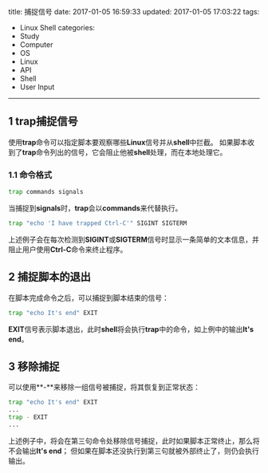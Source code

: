 title: 捕捉信号
date: 2017-01-05 16:59:33
updated: 2017-01-05 17:03:22
tags:
- Linux Shell
categories:
- Study
- Computer
- OS
- Linux
- API
- Shell
- User Input
---
## 1 trap捕捉信号

使用**trap**命令可以指定脚本要观察哪些**Linux**信号并从**shell**中拦截。
如果脚本收到了**trap**命令列出的信号，它会阻止他被**shell**处理，而在本地处理它。

### 1.1 命令格式

```sh
trap commands signals
```

当捕捉到**signals**时，**trap**会以**commands**来代替执行。

```sh
trap "echo 'I have trapped Ctrl-C'" SIGINT SIGTERM
```

上述例子会在每次检测到**SIGINT**或**SIGTERM**信号时显示一条简单的文本信息，并阻止用户使用**Ctrl-C**命令来终止程序。

## 2 捕捉脚本的退出

在脚本完成命令之后，可以捕捉到脚本结束的信号：

```sh
trap "echo It's end" EXIT
```

**EXIT**信号表示脚本退出，此时**shell**将会执行**trap**中的命令，如上例中的输出**It's end**。

## 3 移除捕捉

可以使用**-**来移除一组信号被捕捉，将其恢复到正常状态：

```sh
trap "echo It's end" EXIT
...
trap - EXIT
...
```

上述例子中，将会在第三句命令处移除信号捕捉，此时如果脚本正常终止，那么将不会输出**It's end**；
但如果在脚本还没执行到第三句就被外部终止了，则仍会执行输出。
